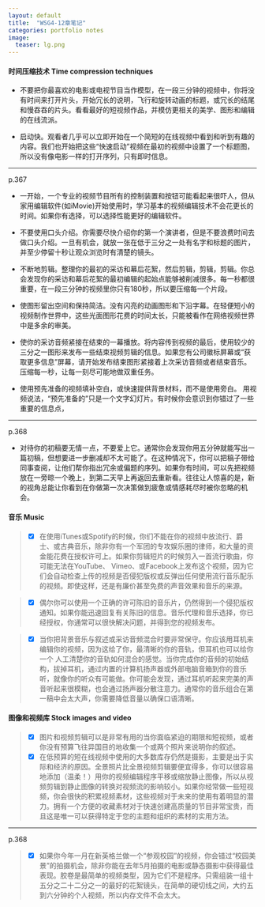 ```yaml
---
layout: default
title:  "WSG4-12章笔记"
categories: portfolio notes
image:
  teaser: lg.png
---
```

#### 时间压缩技术 Time compression techniques
- 不要把你最喜欢的电影或电视节目当作模型，在一段三分钟的视频中，你将没有时间来打开片头，开始冗长的说明，飞行和旋转动画的标题，或冗长的结尾和慢吞吞的片头。看看最好的短视频作品，并模仿更相关的美学、图形和编辑的在线流派。

- 启动快。观看者几乎可以立即开始在一个简短的在线视频中看到和听到有趣的内容。我们也开始把这些“快速启动”视频在最初的视频中设置了一个标题图，所以没有像电影一样的打开序列，只有即时信息。


---
p.367
- 一开始，一个专业的视频节目所有的控制装置和按钮可能看起来很吓人，但从家用编辑软件(如iMovie)开始使用时，学习基本的视频编辑技术不会花更长的时间。如果你有选择，可以选择性能更好的编辑软件。


- 不要使用口头介绍。你需要尽快介绍你的第一个演讲者，但是不要浪费时间去做口头介绍。一旦有机会，就放一张在低于三分之一处有名字和标题的图片，并至少停留十秒让观众浏览时有清楚的镜头。



- 不断地剪辑。整理你的最初的采访和幕后花絮，然后剪辑，剪辑，剪辑。你总会发现你的采访和幕后花絮的最初编辑的起始点能够被削减很多。每一秒都很重要，在一段三分钟的视频里你只有180秒，所以要压缩每一个片段。


- 使图形留出空间和保持简洁。没有闪亮的动画图形和下沿字幕。在轻便短小的视频制作世界中，这些光面图形花费的时间太长，只能被看作在网络视频世界中是多余的审美。


- 使你的采访音频紧接在结束的一幕播放。将内容传到视频的最后，使用较少的三分之一图形来发布一些结束视频剪辑的信息。如果您有公司徽标屏幕或“获取更多信息”屏幕，请开始发布结束图形紧接着上次采访音频或者结束音乐。压缩每一秒，让每一刻尽可能地做双重任务。


- 使用预先准备的视频填补空白，或快速提供背景材料，而不是使用旁白。 用视频说法，“预先准备的”只是一个文字幻灯片。有时候你会意识到你错过了一些重要的信息点，

---
p.368

- 对待你的初稿要无情一点，不要爱上它。通常你会发现你用五分钟就能写出一篇初稿，但想要进一步删减却不太可能了。在这种情况下，你可以把稿子带给同事查阅，让他们帮你指出冗余或偏题的序列。如果你有时间，可以先把视频放在一旁晾一个晚上，到第二天早上再返回去重新看。往往让人惊喜的是，新的视角总能让你看到在你做第一次决策做到疲惫或情感耗尽时被你忽略的机会。


#### 音乐 Music
> - [x]  在使用iTunes或Spotify的时候，你们不能在你的视频中放流行、爵士、或古典音乐，除非你有一个军团的专攻娱乐圈的律师，和大量的资金能花费在授权许可上。如果你剪辑短片的时候剪入一首流行歌曲，你可能无法在YouTube、 Vimeo、或Facebook上发布这个视频，因为它们会自动检查上传的视频是否侵犯版权或反弹出任何使用流行音乐配乐的视频。即使这样，还是有廉价甚至免费的声音效果和音乐的来源。

> - [x]   偶尔你可以使用一个正确的许可陈旧的音乐片，仍然得到一个侵犯版权通知。如果你能迅速回复有关陈旧的信息。音乐代理和音乐选择，你已经授权，你通常可以很快解决问题，并得到您的视频发布。

> - [x]   当你把背景音乐与叙述或采访音频混合时要非常保守。你应该用耳机来编辑你的视频，因为这给了你，最清晰的你的音轨，但耳机也可以给你一个
人工清楚你的音轨如何混合的感觉。当你完成你的音频的初始结构，拔掉耳机，通过内置的计算机扬声器或外部电脑音箱到你的音乐听，就像你的听众有可能做。你可能会发现，通过耳机听起来完美的声音听起来很模糊，也会通过扬声器分散注意力。通常你的音乐组合在第一稿中会太大声，你需要降低音量以确保口语清晰。


#### 图像和视频库 Stock images and video
> - [x]   图片和视频剪辑可以是非常有用的当你面临紧迫的期限和短视频，或者你没有预算飞往异国目的地收集一个或两个照片来说明你的叙述。
> - [x]   在低预算的短在线视频中使用的大多数库存仍然是摄影，主要是出于实际和经济的原因。全景照片比全景视频剪辑要便宜得多，你可以很容易地添加（温柔！）用你的视频编辑程序平移或缩放静止图像，所以从视频剪辑到静止图像的转换对视频流的影响较小。如果你经常做一些短视频，你会很快的积累视频素材，这些视频对于未来的使用有着明显的潜力。拥有一个方便的收藏素材对于快速创建高质量的节目非常宝贵，而且这是唯一可以获得特定于您的主题和组织的素材的实用方法。
---
p.368
> - [x]   如果你今年一月在新英格兰做一个“参观校园”的视频，你会错过“校园美景”的拍摄机会，除非你能在去年5月拍摄的电影或静态摄影中获得最佳表现。胶卷是最简单的视频类型，因为它们不是程序。只需组装一组十五分之二十二分之一的最好的花絮镜头，在简单的硬切线之间，大约五到六分钟的个人视频，所以内存文件不会太大。
